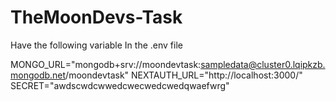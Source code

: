 # TheMoonDevs-Task

Have the following variable In the .env file 


MONGO_URL="mongodb+srv://moondevtask:sampledata@cluster0.lqipkzb.mongodb.net/moondevtask"
NEXTAUTH_URL="http://localhost:3000/"
SECRET="awdscwdcwwedcwecwedcwedqwaefwrg"
